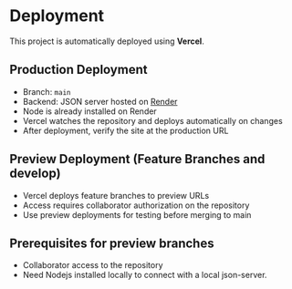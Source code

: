 # Deployment

This project is automatically deployed using **Vercel**.

## Production Deployment

- Branch: `main`
- Backend: JSON server hosted on [Render](https://render.com)
- Node is already installed on Render
- Vercel watches the repository and deploys automatically on changes
- After deployment, verify the site at the production URL

## Preview Deployment (Feature Branches and develop)

- Vercel deploys feature branches to preview URLs
- Access requires collaborator authorization on the repository
- Use preview deployments for testing before merging to main

## Prerequisites for preview branches

- Collaborator access to the repository
- Need Nodejs installed locally to connect with a local json-server.
